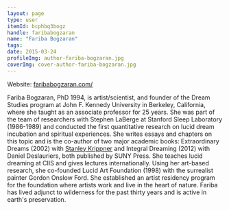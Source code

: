 ```yaml
---
layout: page
type: user
itemId: bcphbq3bogz
handle: faribabogzaran
name: "Fariba Bogzaran"
tags:
date: 2015-03-24
profileImg: author-fariba-bogzaran.jpg
coverImg: cover-author-fariba-bogzaran.jpg
---
```


Website: [faribabogzaran.com/](https://faribabogzaran.com/)

Fariba Bogzaran, PhD 1994, is artist/scientist, and founder of the Dream Studies program at John F. Kennedy University in Berkeley, California, where she taught as an associate professor for 25 years. She was part of the team of researchers with Stephen LaBerge at Stanford Sleep Laboratory (1986-1989) and conducted the first quantitative research on lucid dream incubation and spiritual experiences. She writes essays and chapters on this topic and is the co-author of two major academic books: Extraordinary Dreams (2002) with [Stanley Krippner](../@stanleykrippner) and Integral Dreaming (2012) with Daniel Deslauriers, both published by SUNY Press. She teaches lucid dreaming at CIIS and gives lectures internationally. Using her art-based research, she co-founded Lucid Art Foundation (1998) with the surrealist painter Gordon Onslow Ford. She established an artist residency program for the foundation where artists work and live in the heart of nature. Fariba has lived adjunct to wilderness for the past thirty years and is active in earth's preservation.


